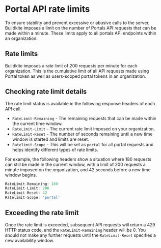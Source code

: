 
# Portal API rate limits

To ensure stability and prevent excessive or abusive calls to the server, Buildkite imposes a limit on the number of Portals API requests that can be made within a minute. These limits apply to all portals API endpoints within an organization.

## Rate limits

Buildkite imposes a rate limit of 200 requests per minute for each organization. This is the cumulative limit of all API requests made using Portal token as well as users-scoped portal tokens in an organization.

## Checking rate limit details

The rate limit status is available in the following response headers of each API call.

- `RateLimit-Remaining` - The remaining requests that can be made within the current time window.
- `RateLimit-Limit` - The current rate limit imposed on your organization.
- `RateLimit-Reset` - The number of seconds remaining until a new time window is started and limits are reset.
- `Ratelimit-Scope` - This will be set as `portal` for all portal requests and helps identify different types of rate limits.

For example, the following headers show a situation where 180 requests can still be made in the current window, with a limit of 200 requests a minute imposed on the organization, and 42 seconds before a new time window begins.

```js
RateLimit-Remaining: 180
RateLimit-Limit: 200
RateLimit-Reset: 42
Ratelimit-Scope: 'portal'
```

## Exceeding the rate limit

Once the rate limit is exceeded, subsequent API requests will return a 429 HTTP status code, and the `RateLimit-Remaining` header will be 0. You should not make any further requests until the `RateLimit-Reset` specifies a new availability window.
